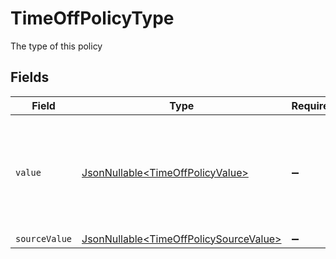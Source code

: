 # TimeOffPolicyType

The type of this policy


## Fields

| Field                                                                                                                                      | Type                                                                                                                                       | Required                                                                                                                                   | Description                                                                                                                                | Example                                                                                                                                    |
| ------------------------------------------------------------------------------------------------------------------------------------------ | ------------------------------------------------------------------------------------------------------------------------------------------ | ------------------------------------------------------------------------------------------------------------------------------------------ | ------------------------------------------------------------------------------------------------------------------------------------------ | ------------------------------------------------------------------------------------------------------------------------------------------ |
| `value`                                                                                                                                    | [JsonNullable\<TimeOffPolicyValue>](../../models/components/TimeOffPolicyValue.md)                                                         | :heavy_minus_sign:                                                                                                                         | The unified value for the type of the time off policy. If the provider does not specify this unit, the value will be set to unmapped_value | holiday                                                                                                                                    |
| `sourceValue`                                                                                                                              | [JsonNullable\<TimeOffPolicySourceValue>](../../models/components/TimeOffPolicySourceValue.md)                                             | :heavy_minus_sign:                                                                                                                         | N/A                                                                                                                                        |                                                                                                                                            |
